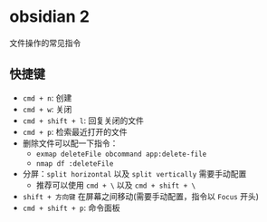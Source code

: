# obsidian 2

文件操作的常见指令

## 快捷键

- `cmd + n`: 创建
- `cmd + w`: 关闭
- `cmd + shift + l`: 回复关闭的文件
- `cmd + p`: 检索最近打开的文件
- 删除文件可以配一下指令：
  - `exmap deleteFile obcommand app:delete-file`
  - `nmap df :deleteFile`
- 分屏：`split horizontal` 以及 `split vertically` 需要手动配置
  - 推荐可以使用 `cmd + \` 以及 `cmd + shift + \`
- `shift + 方向键` 在屏幕之间移动(需要手动配置，指令以 `Focus` 开头)
- `cmd + shift + p`: 命令面板
